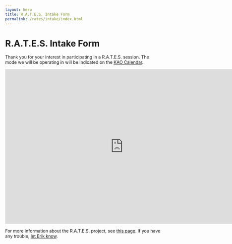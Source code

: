 ```yaml
---
layout: hero
title: R.A.T.E.S. Intake Form
permalink: /rates/intake/index.html
---
```

# R.A.T.E.S. Intake Form
 
Thank you for your interest in participating in a R.A.T.E.S. session.
The mode we will be operating in will be indicated on the [KAO Calendar](/calendar/).

<iframe src="https://docs.google.com/forms/d/1xWEZd6uE2bsAiKMapejTKF7IHI5dmUi1LZG6ibJqWUQ/viewform?embedded=true" width="760" height="500" frameborder="0" marginheight="0" marginwidth="0">Loading...</iframe>

For more information about the R.A.T.E.S. project, see [this page](/rates/breakdown/).
If you have any trouble, [let Erik know](mailto:erik@kentstateatc.org).
